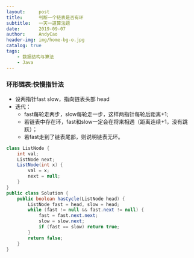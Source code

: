 ```yaml
---
layout:     post
title:      判断一个链表是否有环
subtitle:   一天一道算法题
date:       2019-09-07
author:     AndyCao
header-img: img/home-bg-o.jpg
catalog: true
tags:
    - 数据结构与算法
    - Java
---
```

### 环形链表:快慢指针法
- 设两指针fast slow，指向链表头部 head
- 迭代：
  - fast每轮走两步，slow每轮走一步，这样两指针每轮后距离+1;
  - 若链表中存在环，fast和slow一定会在将来相遇（距离连续+1，没有跳跃）；
  - 若fast走到了链表尾部，则说明链表无环。

``` Java
class ListNode {
    int val;
    ListNode next;
    ListNode(int x) {
        val = x;
        next = null;
    }
}
public class Solution {
    public boolean hasCycle(ListNode head) {
        ListNode fast = head, slow = head;
        while (fast != null && fast.next != null) {
            fast = fast.next.next;
            slow = slow.next;
            if (fast == slow) return true;
        }
        return false;
    }
}
```